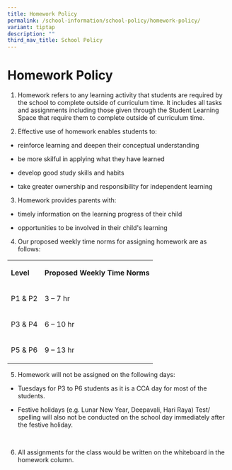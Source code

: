 ```yaml
---
title: Homework Policy
permalink: /school-information/school-policy/homework-policy/
variant: tiptap
description: ""
third_nav_title: School Policy
---
```

<h1>Homework Policy</h1><ol data-tight="true" class="tight"><li><p>Homework refers to any learning activity that students are required by the school to complete outside of curriculum time. It includes all tasks and assignments including those given through the Student Learning Space that require them to complete outside of curriculum time.</p><p></p></li><li><p>Effective use of homework enables&nbsp;students to:</p></li></ol><ul data-tight="true" class="tight"><li><p>reinforce learning and deepen their conceptual understanding</p></li><li><p>be more skilful in applying what they have learned</p></li><li><p>develop good study skills and habits</p></li><li><p>take greater ownership and responsibility for independent learning</p><p></p></li></ul><ol start="3" data-tight="true" class="tight"><li><p>Homework provides parents with:</p></li></ol><ul data-tight="true" class="tight"><li><p>timely information on the learning progress of their child</p></li><li><p>opportunities to be involved in their child's learning</p></li></ul><p></p><ol start="4" data-tight="true" class="tight"><li><p>Our proposed weekly time norms for assigning homework are as follows:</p></li></ol><table><tbody><tr><td rowspan="1" colspan="1"><p><strong>Level</strong></p></td><td rowspan="1" colspan="1"><p><strong>Proposed Weekly Time Norms</strong></p></td></tr><tr><td rowspan="1" colspan="1"><p>P1 &amp; P2</p></td><td rowspan="1" colspan="1"><p>3 – 7 hr</p></td></tr><tr><td rowspan="1" colspan="1"><p>P3 &amp; P4</p></td><td rowspan="1" colspan="1"><p>6 – 10 hr</p></td></tr><tr><td rowspan="1" colspan="1"><p>P5 &amp; P6</p></td><td rowspan="1" colspan="1"><p>9 – 13 hr</p></td></tr></tbody></table><p></p><ol start="5" data-tight="true" class="tight"><li><p>Homework will not be assigned on the following days:</p></li></ol><ul data-tight="true" class="tight"><li><p>Tuesdays for P3 to P6 students as it is a CCA day for most of the students.</p></li><li><p>Festive holidays (e.g. Lunar New Year, Deepavali, Hari Raya) Test/ spelling will also not be conducted on the school day immediately after the festive holiday.</p></li></ul><p>&nbsp;</p><ol start="6" data-tight="true" class="tight"><li><p>All assignments for the class would be written on the whiteboard in the homework column.</p></li></ol><p></p>
